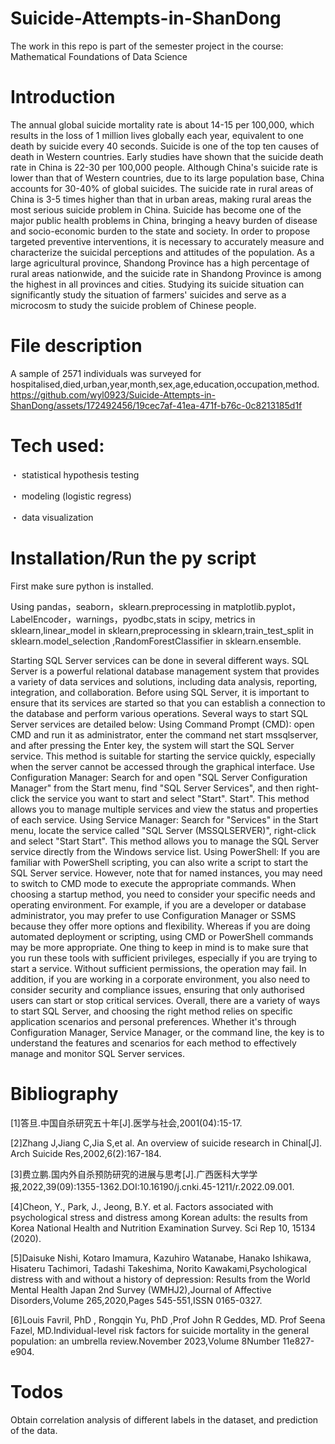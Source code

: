 # Suicide-Attempts-in-ShanDong
The work in this repo is part of the semester project in the course: Mathematical Foundations of Data Science
# Introduction
The annual global suicide mortality rate is about 14-15 per 100,000, which results in the loss of 1 million lives globally each year, equivalent to one death by suicide every 40 seconds. Suicide is one of the top ten causes of death in Western countries. Early studies have shown that the suicide death rate in China is 22-30 per 100,000 people. Although China's suicide rate is lower than that of Western countries, due to its large population base, China accounts for 30-40% of global suicides. The suicide rate in rural areas of China is 3-5 times higher than that in urban areas, making rural areas the most serious suicide problem in China. Suicide has become one of the major public health problems in China, bringing a heavy burden of disease and socio-economic burden to the state and society. In order to propose targeted preventive interventions, it is necessary to accurately measure and characterize the suicidal perceptions and attitudes of the population. As a large agricultural province, Shandong Province has a high percentage of rural areas nationwide, and the suicide rate in Shandong Province is among the highest in all provinces and cities. Studying its suicide situation can significantly study the situation of farmers' suicides and serve as a microcosm to study the suicide problem of Chinese people.
# File description
A sample of 2571 individuals was surveyed for hospitalised,died,urban,year,month,sex,age,education,occupation,method.
https://github.com/wyl0923/Suicide-Attempts-in-ShanDong/assets/172492456/19cec7af-41ea-471f-b76c-0c8213185d1f
# Tech used:
・ statistical hypothesis testing  

・ modeling (logistic regress)  

・ data visualization  
# Installation/Run the py script
First make sure python is installed.

Using pandas，seaborn，sklearn.preprocessing in matplotlib.pyplot，LabelEncoder，warnings，pyodbc,stats in scipy, metrics in sklearn,linear_model in sklearn,preprocessing in sklearn,train_test_split in sklearn.model_selection ,RandomForestClassifier in sklearn.ensemble.  

Starting SQL Server services can be done in several different ways.
SQL Server is a powerful relational database management system that provides a variety of data services and solutions, including data analysis, reporting, integration, and collaboration. Before using SQL Server, it is important to ensure that its services are started so that you can establish a connection to the database and perform various operations. Several ways to start SQL Server services are detailed below:
Using Command Prompt (CMD): open CMD and run it as administrator, enter the command net start mssqlserver, and after pressing the Enter key, the system will start the SQL Server service. This method is suitable for starting the service quickly, especially when the server cannot be accessed through the graphical interface.
Use Configuration Manager: Search for and open "SQL Server Configuration Manager" from the Start menu, find "SQL Server Services", and then right-click the service you want to start and select "Start". Start". This method allows you to manage multiple services and view the status and properties of each service.
Using Service Manager: Search for "Services" in the Start menu, locate the service called "SQL Server (MSSQLSERVER)", right-click and select "Start Start". This method allows you to manage the SQL Server service directly from the Windows service list.
Using PowerShell: If you are familiar with PowerShell scripting, you can also write a script to start the SQL Server service. However, note that for named instances, you may need to switch to CMD mode to execute the appropriate commands.
When choosing a startup method, you need to consider your specific needs and operating environment. For example, if you are a developer or database administrator, you may prefer to use Configuration Manager or SSMS because they offer more options and flexibility. Whereas if you are doing automated deployment or scripting, using CMD or PowerShell commands may be more appropriate.
One thing to keep in mind is to make sure that you run these tools with sufficient privileges, especially if you are trying to start a service. Without sufficient permissions, the operation may fail. In addition, if you are working in a corporate environment, you also need to consider security and compliance issues, ensuring that only authorised users can start or stop critical services.
Overall, there are a variety of ways to start SQL Server, and choosing the right method relies on specific application scenarios and personal preferences. Whether it's through Configuration Manager, Service Manager, or the command line, the key is to understand the features and scenarios for each method to effectively manage and monitor SQL Server services.
# Bibliography
[1]答旦.中国自杀研究五十年[J].医学与社会,2001(04):15-17.  

[2]Zhang J,Jiang C,Jia S,et al. An overview of suicide research in Chinal[J]. Arch Suicide Res,2002,6(2):167-184.  

[3]费立鹏.国内外自杀预防研究的进展与思考[J].广西医科大学学报,2022,39(09):1355-1362.DOI:10.16190/j.cnki.45-1211/r.2022.09.001.  

[4]Cheon, Y., Park, J., Jeong, B.Y. et al. Factors associated with psychological stress and distress among Korean adults: the results from Korea National Health and Nutrition Examination Survey. Sci Rep 10, 15134 (2020).   

[5]Daisuke Nishi, Kotaro Imamura, Kazuhiro Watanabe, Hanako Ishikawa, Hisateru Tachimori, Tadashi Takeshima, Norito Kawakami,Psychological distress with and without a history of depression: Results from the World Mental Health Japan 2nd Survey (WMHJ2),Journal of Affective Disorders,Volume 265,2020,Pages 545-551,ISSN 0165-0327.  

[6]Louis Favril, PhD , Rongqin Yu, PhD ,Prof John R Geddes, MD. Prof Seena Fazel, MD.Individual-level risk factors for suicide mortality in the general population: an umbrella review.November 2023,Volume 8Number 11e827-e904.

# Todos
Obtain correlation analysis of different labels in the dataset, and prediction of the data.
